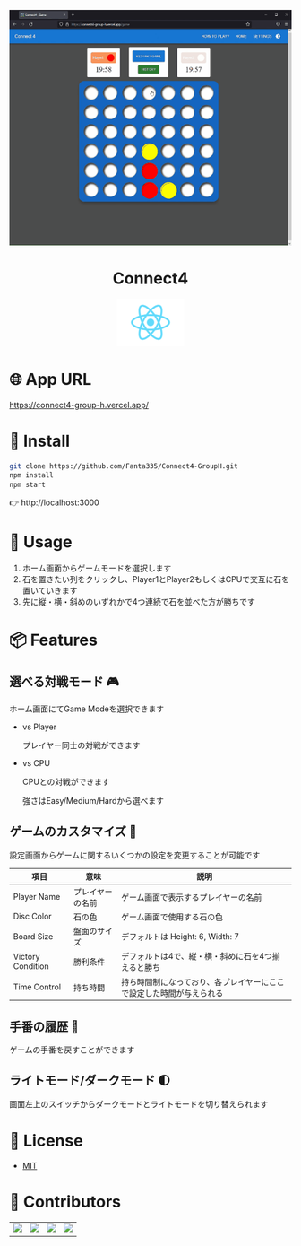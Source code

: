 <!-- 参考 -->
<!-- https://qiita.com/koeri3/items/f85a617dcb6efebb2cab -->
<!-- https://qiita.com/aocattleya/items/5f836e9c65ba3eb3af03 -->

<p align="center">
    <img src="document/gif/play_game.gif" width>
</p>
<h1 align="center">Connect4</h2>

<p align="center">
    <a href="https://ja.reactjs.org/"><img src="document/img/react_icon.png" width="120px;" /></a><br>
</p>

# :globe_with_meridians: App URL
https://connect4-group-h.vercel.app/

# :syringe: Install
```bash
git clone https://github.com/Fanta335/Connect4-GroupH.git
npm install
npm start
```
:point_right: http://localhost:3000

# :speech_balloon: Usage
1. ホーム画面からゲームモードを選択します
1. 石を置きたい列をクリックし、Player1とPlayer2もしくはCPUで交互に石を置いていきます
1. 先に縦・横・斜めのいずれかで4つ連続で石を並べた方が勝ちです


# :package: Features
## 選べる対戦モード :video_game:
ホーム画面にてGame Modeを選択できます

- vs Player
    
    プレイヤー同士の対戦ができます

- vs CPU
    
    CPUとの対戦ができます
    
    強さはEasy/Medium/Hardから選べます

## ゲームのカスタマイズ :wrench:
設定画面からゲームに関するいくつかの設定を変更することが可能です

| 項目 | 意味 |説明 |
| --- | --- | --- |
| Player Name | プレイヤーの名前 | ゲーム画面で表示するプレイヤーの名前 |
| Disc Color | 石の色 | ゲーム画面で使用する石の色 |
| Board Size | 盤面のサイズ | デフォルトは Height: 6, Width: 7 |
| Victory Condition | 勝利条件 | デフォルトは4で、縦・横・斜めに石を4つ揃えると勝ち |
| Time Control | 持ち時間 | 持ち時間制になっており、各プレイヤーにここで設定した時間が与えられる |

## 手番の履歴 :scroll:
ゲームの手番を戻すことができます

## ライトモード/ダークモード :first_quarter_moon:
画面左上のスイッチからダークモードとライトモードを切り替えられます

# :ticket: License

- [MIT](https://raw.githubusercontent.com/aocattleya/Ramen-Timer/master/LICENSE)  

# :construction_worker: Contributors

<table>
  <tr>
    <td align="center"><a href="https://github.com/YuyaNakamura0139"><img src="https://github.com/YuyaNakamura0139.png" width="100px;"/></td>
    <td align="center"><a href="https://github.com/y0uk1"><img src="https://github.com/y0uk1.png" width="100px;"/></td>
    <td align="center"><a href="https://github.com/kingyo298"><img src="https://github.com/kingyo298.png" width="100px;"/></td>
    <td align="center"><a href="https://github.com/Fanta335"><img src="https://github.com/Fanta335.png" width="100px;"/></td>
  </tr>
</table>